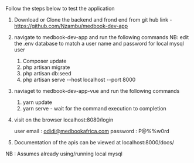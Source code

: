 Follow the steps below to test the application

1. Download or Clone the backend and frond end from git hub link - https://github.com/Nzambu/medbook-dev-app

2. navigate to medbook-dev-app and run the following commands
NB: edit the .env database to match a user name and password for local mysql user
    1. Composer update
    2. php artisan migrate
    3. php artisan db:seed
    4. php artisan serve --host localhost --port 8000

3. naviaget to medbook-dev-app-vue and run the following commands
    1. yarn update
    2. yarn serve - wait for the command execution to completion

4. visit on the browser localhost:8080/login

    user email : odidi@medbookafrica.com
    password : P@%%w0rd

5. Documentation of the apis can be viewed at localhost:8000/docs/

NB : Assumes already using/running local mysql
